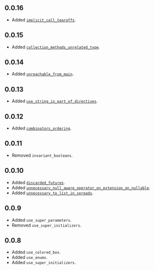 ## 0.0.16
- Added [`implicit_call_tearoffs`](https://dart-lang.github.io/linter/lints/implicit_call_tearoffs.html).


## 0.0.15
- Added [`collection_methods_unrelated_type`](https://dart-lang.github.io/linter/lints/collection_methods_unrelated_type.html).


## 0.0.14
- Added [`unreachable_from_main`](https://dart-lang.github.io/linter/lints/unreachable_from_main.html).


## 0.0.13
- Added [`use_string_in_part_of_directives`](https://dart-lang.github.io/linter/lints/use_string_in_part_of_directives.html).


## 0.0.12
- Added [`combinators_ordering`](https://dart-lang.github.io/linter/lints/combinators_ordering.html).


## 0.0.11

- Removed `invariant_booleans`.

## 0.0.10
- Added [`discarded_futures`](https://dart-lang.github.io/linter/lints/discarded_futures.html).
- Added [`unnecessary_null_aware_operator_on_extension_on_nullable`](https://dart-lang.github.io/linter/lints/unnecessary_null_aware_operator_on_extension_on_nullable.html).
- Added [`unnecessary_to_list_in_spreads`](https://dart-lang.github.io/linter/lints/unnecessary_to_list_in_spreads.html).


## 0.0.9
- Added `use_super_parameters`.
- Removed `use_super_initializers`.

## 0.0.8
- Added `use_colored_box`.
- Added `use_enums`.
- Added `use_super_initializers`.
  
  
  
  
  
  
  